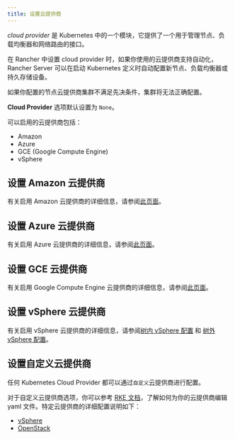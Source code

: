 ```yaml
---
title: 设置云提供商
---
```


<head>
  <link rel="canonical" href="https://ranchermanager.docs.rancher.com/zh/how-to-guides/new-user-guides/kubernetes-clusters-in-rancher-setup/set-up-cloud-providers"/>
</head>

_cloud provider_ 是 Kubernetes 中的一个模块，它提供了一个用于管理节点、负载均衡器和网络路由的接口。

在 Rancher 中设置 cloud provider 时，如果你使用的云提供商支持自动化，Rancher Server 可以在启动 Kubernetes 定义时自动配置新节点、负载均衡器或持久存储设备。

如果你配置的节点云提供商集群不满足先决条件，集群将无法正确配置。

**Cloud Provider** 选项默认设置为 `None`。

可以启用的云提供商包括：

* Amazon
* Azure
* GCE (Google Compute Engine)
* vSphere

## 设置 Amazon 云提供商

有关启用 Amazon 云提供商的详细信息，请参阅[此页面](amazon.md)。

## 设置 Azure 云提供商

有关启用 Azure 云提供商的详细信息，请参阅[此页面](azure.md)。

## 设置 GCE 云提供商

有关启用 Google Compute Engine 云提供商的详细信息，请参阅[此页面](google-compute-engine.md)。

## 设置 vSphere 云提供商

有关启用 vSphere 云提供商的详细信息，请参阅[树内 vSphere 配置](configure-in-tree-vsphere.md) 和 [树外 vSphere 配置](configure-out-of-tree-vsphere.md)。

## 设置自定义云提供商

任何 Kubernetes Cloud Provider 都可以通过`自定义`云提供商进行配置。

对于自定义云提供商选项，你可以参考 [RKE 文档](https://rancher.com/docs/rke/latest/en/config-options/cloud-providers/)，了解如何为你的云提供商编辑 yaml 文件。特定云提供商的详细配置说明如下：

- [vSphere](https://rke.docs.rancher.com/config-options/cloud-providers/vsphere)
- [OpenStack](https://rancher.com/docs/rke/latest/en/config-options/cloud-providers/openstack/)
